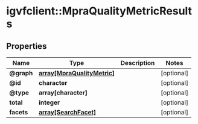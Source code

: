 # igvfclient::MpraQualityMetricResults


## Properties
Name | Type | Description | Notes
------------ | ------------- | ------------- | -------------
**@graph** | [**array[MpraQualityMetric]**](MpraQualityMetric.md) |  | [optional] 
**@id** | **character** |  | [optional] 
**@type** | **array[character]** |  | [optional] 
**total** | **integer** |  | [optional] 
**facets** | [**array[SearchFacet]**](SearchFacet.md) |  | [optional] 


